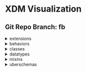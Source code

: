 # XDM Visualization
## Git Repo Branch: fb
<details>
<summary>extensions</summary>
<ul>
<details>
<summary>adobe</summary>
<ul>
<details>
<summary>b2b</summary>
<ul>
<details>
<summary>bizible</summary>
<ul>
<li><a href="http://opensource.adobe.com/xdmVisualization/prod/fb/adobe.b2b.bizible.bizible-account-details.html">bizible-account-details</a></li>
<li><a href="http://opensource.adobe.com/xdmVisualization/prod/fb/adobe.b2b.bizible.bizible-opportunity-details.html">bizible-opportunity-details</a></li>
<li><a href="http://opensource.adobe.com/xdmVisualization/prod/fb/adobe.b2b.bizible.bizible-person-details.html">bizible-person-details</a></li>
</ul>
</details>
<details>
<summary>marketo</summary>
<ul>
<li><a href="http://opensource.adobe.com/xdmVisualization/prod/fb/adobe.b2b.marketo.marketo-web-url.html">marketo-web-url</a></li>
</ul>
</details>
</ul>
</details>
<details>
<summary>experience</summary>
<ul>
<li><a href="http://opensource.adobe.com/xdmVisualization/prod/fb/adobe.experience.aam-experienceevent.html">aam-experienceevent</a></li>
<li><a href="http://opensource.adobe.com/xdmVisualization/prod/fb/adobe.experience.adcloud-experienceevent.html">adcloud-experienceevent</a></li>
<li><a href="http://opensource.adobe.com/xdmVisualization/prod/fb/adobe.experience.adcloud-profile.html">adcloud-profile</a></li>
<details>
<summary>adcloud</summary>
<ul>
<li><a href="http://opensource.adobe.com/xdmVisualization/prod/fb/adobe.experience.adcloud.adcloudsegment.html">adcloudsegment</a></li>
<li><a href="http://opensource.adobe.com/xdmVisualization/prod/fb/adobe.experience.adcloud.addeliverydetails.html">addeliverydetails</a></li>
<li><a href="http://opensource.adobe.com/xdmVisualization/prod/fb/adobe.experience.adcloud.advertisement.html">advertisement</a></li>
<li><a href="http://opensource.adobe.com/xdmVisualization/prod/fb/adobe.experience.adcloud.attributedconversionmodel.html">attributedconversionmodel</a></li>
<li><a href="http://opensource.adobe.com/xdmVisualization/prod/fb/adobe.experience.adcloud.campaign.html">campaign</a></li>
<li><a href="http://opensource.adobe.com/xdmVisualization/prod/fb/adobe.experience.adcloud.conversiondetails.html">conversiondetails</a></li>
<li><a href="http://opensource.adobe.com/xdmVisualization/prod/fb/adobe.experience.adcloud.creative.html">creative</a></li>
<li><a href="http://opensource.adobe.com/xdmVisualization/prod/fb/adobe.experience.adcloud.creative-event.html">creative-event</a></li>
<details>
<summary>dsp</summary>
<ul>
<li><a href="http://opensource.adobe.com/xdmVisualization/prod/fb/adobe.experience.adcloud.dsp.account.html">account</a></li>
<li><a href="http://opensource.adobe.com/xdmVisualization/prod/fb/adobe.experience.adcloud.dsp.advertisement.html">advertisement</a></li>
<li><a href="http://opensource.adobe.com/xdmVisualization/prod/fb/adobe.experience.adcloud.dsp.advertiser.html">advertiser</a></li>
<li><a href="http://opensource.adobe.com/xdmVisualization/prod/fb/adobe.experience.adcloud.dsp.campaign.html">campaign</a></li>
<li><a href="http://opensource.adobe.com/xdmVisualization/prod/fb/adobe.experience.adcloud.dsp.package.html">package</a></li>
<li><a href="http://opensource.adobe.com/xdmVisualization/prod/fb/adobe.experience.adcloud.dsp.placement.html">placement</a></li>
<li><a href="http://opensource.adobe.com/xdmVisualization/prod/fb/adobe.experience.adcloud.dsp.promotedvideo.html">promotedvideo</a></li>
<li><a href="http://opensource.adobe.com/xdmVisualization/prod/fb/adobe.experience.adcloud.dsp.site.html">site</a></li>
</ul>
</details>
<li><a href="http://opensource.adobe.com/xdmVisualization/prod/fb/adobe.experience.adcloud.experienceevent-all.html">experienceevent-all</a></li>
<li><a href="http://opensource.adobe.com/xdmVisualization/prod/fb/adobe.experience.adcloud.fees.html">fees</a></li>
<li><a href="http://opensource.adobe.com/xdmVisualization/prod/fb/adobe.experience.adcloud.inventory.html">inventory</a></li>
<li><a href="http://opensource.adobe.com/xdmVisualization/prod/fb/adobe.experience.adcloud.partnerdata.html">partnerdata</a></li>
<li><a href="http://opensource.adobe.com/xdmVisualization/prod/fb/adobe.experience.adcloud.productdetails.html">productdetails</a></li>
<li><a href="http://opensource.adobe.com/xdmVisualization/prod/fb/adobe.experience.adcloud.profile-all.html">profile-all</a></li>
<details>
<summary>searchads</summary>
<ul>
<li><a href="http://opensource.adobe.com/xdmVisualization/prod/fb/adobe.experience.adcloud.searchads.account.html">account</a></li>
<li><a href="http://opensource.adobe.com/xdmVisualization/prod/fb/adobe.experience.adcloud.searchads.adgroup.html">adgroup</a></li>
<li><a href="http://opensource.adobe.com/xdmVisualization/prod/fb/adobe.experience.adcloud.searchads.aggregateperformancebyad.html">aggregateperformancebyad</a></li>
<li><a href="http://opensource.adobe.com/xdmVisualization/prod/fb/adobe.experience.adcloud.searchads.aggregateperformancebyadbykeyword.html">aggregateperformancebyadbykeyword</a></li>
<li><a href="http://opensource.adobe.com/xdmVisualization/prod/fb/adobe.experience.adcloud.searchads.aggregateperformancebykeyword.html">aggregateperformancebykeyword</a></li>
<li><a href="http://opensource.adobe.com/xdmVisualization/prod/fb/adobe.experience.adcloud.searchads.campaign.html">campaign</a></li>
<li><a href="http://opensource.adobe.com/xdmVisualization/prod/fb/adobe.experience.adcloud.searchads.platform.html">platform</a></li>
<li><a href="http://opensource.adobe.com/xdmVisualization/prod/fb/adobe.experience.adcloud.searchads.portfolio.html">portfolio</a></li>
<li><a href="http://opensource.adobe.com/xdmVisualization/prod/fb/adobe.experience.adcloud.searchads.transactionproperties.html">transactionproperties</a></li>
</ul>
</details>
<details>
<summary>searchadvertising</summary>
<ul>
<li><a href="http://opensource.adobe.com/xdmVisualization/prod/fb/adobe.experience.adcloud.searchadvertising.account.html">account</a></li>
<li><a href="http://opensource.adobe.com/xdmVisualization/prod/fb/adobe.experience.adcloud.searchadvertising.adgroup.html">adgroup</a></li>
<li><a href="http://opensource.adobe.com/xdmVisualization/prod/fb/adobe.experience.adcloud.searchadvertising.aggregateperformancebyad.html">aggregateperformancebyad</a></li>
<li><a href="http://opensource.adobe.com/xdmVisualization/prod/fb/adobe.experience.adcloud.searchadvertising.aggregateperformancebyadbykeyword.html">aggregateperformancebyadbykeyword</a></li>
<li><a href="http://opensource.adobe.com/xdmVisualization/prod/fb/adobe.experience.adcloud.searchadvertising.aggregateperformancebykeyword.html">aggregateperformancebykeyword</a></li>
<li><a href="http://opensource.adobe.com/xdmVisualization/prod/fb/adobe.experience.adcloud.searchadvertising.campaign.html">campaign</a></li>
<li><a href="http://opensource.adobe.com/xdmVisualization/prod/fb/adobe.experience.adcloud.searchadvertising.portfolio.html">portfolio</a></li>
</ul>
</details>
<li><a href="http://opensource.adobe.com/xdmVisualization/prod/fb/adobe.experience.adcloud.segment.html">segment</a></li>
<li><a href="http://opensource.adobe.com/xdmVisualization/prod/fb/adobe.experience.adcloud.syncedremarketingaudience.html">syncedremarketingaudience</a></li>
</ul>
</details>
<li><a href="http://opensource.adobe.com/xdmVisualization/prod/fb/adobe.experience.aep-web-sdk-experienceevent.html">aep-web-sdk-experienceevent</a></li>
<li><a href="http://opensource.adobe.com/xdmVisualization/prod/fb/adobe.experience.analytics-experienceevent.html">analytics-experienceevent</a></li>
<details>
<summary>analytics</summary>
<ul>
<li><a href="http://opensource.adobe.com/xdmVisualization/prod/fb/adobe.experience.analytics.commerce.html">commerce</a></li>
<li><a href="http://opensource.adobe.com/xdmVisualization/prod/fb/adobe.experience.analytics.evars.html">evars</a></li>
<li><a href="http://opensource.adobe.com/xdmVisualization/prod/fb/adobe.experience.analytics.events.html">events</a></li>
<li><a href="http://opensource.adobe.com/xdmVisualization/prod/fb/adobe.experience.analytics.experienceevent-all.html">experienceevent-all</a></li>
<li><a href="http://opensource.adobe.com/xdmVisualization/prod/fb/adobe.experience.analytics.keyedlist.html">keyedlist</a></li>
<li><a href="http://opensource.adobe.com/xdmVisualization/prod/fb/adobe.experience.analytics.keyvalue.html">keyvalue</a></li>
<li><a href="http://opensource.adobe.com/xdmVisualization/prod/fb/adobe.experience.analytics.listdetails.html">listdetails</a></li>
<li><a href="http://opensource.adobe.com/xdmVisualization/prod/fb/adobe.experience.analytics.productlistitem.html">productlistitem</a></li>
</ul>
</details>
<details>
<summary>audiencemanager</summary>
<ul>
<li><a href="http://opensource.adobe.com/xdmVisualization/prod/fb/adobe.experience.audiencemanager.experienceevent-all.html">experienceevent-all</a></li>
<li><a href="http://opensource.adobe.com/xdmVisualization/prod/fb/adobe.experience.audiencemanager.segmentdefinition.html">segmentdefinition</a></li>
<li><a href="http://opensource.adobe.com/xdmVisualization/prod/fb/adobe.experience.audiencemanager.segmentfolder.html">segmentfolder</a></li>
</ul>
</details>
<li><a href="http://opensource.adobe.com/xdmVisualization/prod/fb/adobe.experience.campaign-experienceevent.html">campaign-experienceevent</a></li>
<details>
<summary>campaign</summary>
<ul>
<li><a href="http://opensource.adobe.com/xdmVisualization/prod/fb/adobe.experience.campaign.address.html">address</a></li>
<li><a href="http://opensource.adobe.com/xdmVisualization/prod/fb/adobe.experience.campaign.experienceevent-all.html">experienceevent-all</a></li>
<li><a href="http://opensource.adobe.com/xdmVisualization/prod/fb/adobe.experience.campaign.experienceevent-profile-owning-entities.html">experienceevent-profile-owning-entities</a></li>
<li><a href="http://opensource.adobe.com/xdmVisualization/prod/fb/adobe.experience.campaign.experienceevent-profile-personal-details.html">experienceevent-profile-personal-details</a></li>
<li><a href="http://opensource.adobe.com/xdmVisualization/prod/fb/adobe.experience.campaign.experienceevent-profile-preferences-details.html">experienceevent-profile-preferences-details</a></li>
<li><a href="http://opensource.adobe.com/xdmVisualization/prod/fb/adobe.experience.campaign.experienceevent-profile-push-details.html">experienceevent-profile-push-details</a></li>
<li><a href="http://opensource.adobe.com/xdmVisualization/prod/fb/adobe.experience.campaign.experienceevent-profile-segmentation.html">experienceevent-profile-segmentation</a></li>
<li><a href="http://opensource.adobe.com/xdmVisualization/prod/fb/adobe.experience.campaign.experienceevent-profile-subscriptions.html">experienceevent-profile-subscriptions</a></li>
<li><a href="http://opensource.adobe.com/xdmVisualization/prod/fb/adobe.experience.campaign.experienceevent-profile-test-profile.html">experienceevent-profile-test-profile</a></li>
<li><a href="http://opensource.adobe.com/xdmVisualization/prod/fb/adobe.experience.campaign.experienceevent-profile-work-details.html">experienceevent-profile-work-details</a></li>
<li><a href="http://opensource.adobe.com/xdmVisualization/prod/fb/adobe.experience.campaign.feedbackevent.html">feedbackevent</a></li>
<li><a href="http://opensource.adobe.com/xdmVisualization/prod/fb/adobe.experience.campaign.journeyaifatigue.html">journeyaifatigue</a></li>
<li><a href="http://opensource.adobe.com/xdmVisualization/prod/fb/adobe.experience.campaign.journeyaiscores.html">journeyaiscores</a></li>
<li><a href="http://opensource.adobe.com/xdmVisualization/prod/fb/adobe.experience.campaign.mutationevent.html">mutationevent</a></li>
<li><a href="http://opensource.adobe.com/xdmVisualization/prod/fb/adobe.experience.campaign.notificationsubscription.html">notificationsubscription</a></li>
<li><a href="http://opensource.adobe.com/xdmVisualization/prod/fb/adobe.experience.campaign.notificationsubscriptiontarget.html">notificationsubscriptiontarget</a></li>
<li><a href="http://opensource.adobe.com/xdmVisualization/prod/fb/adobe.experience.campaign.notificationunsubscriptiondetails.html">notificationunsubscriptiondetails</a></li>
<li><a href="http://opensource.adobe.com/xdmVisualization/prod/fb/adobe.experience.campaign.offer-detail.html">offer-detail</a></li>
<li><a href="http://opensource.adobe.com/xdmVisualization/prod/fb/adobe.experience.campaign.offer-proposition-detail.html">offer-proposition-detail</a></li>
<li><a href="http://opensource.adobe.com/xdmVisualization/prod/fb/adobe.experience.campaign.offer-response-detail.html">offer-response-detail</a></li>
<details>
<summary>orchestration</summary>
<ul>
<li><a href="http://opensource.adobe.com/xdmVisualization/prod/fb/adobe.experience.campaign.orchestration.eventid.html">eventid</a></li>
<li><a href="http://opensource.adobe.com/xdmVisualization/prod/fb/adobe.experience.campaign.orchestration.experienceevent.html">experienceevent</a></li>
<li><a href="http://opensource.adobe.com/xdmVisualization/prod/fb/adobe.experience.campaign.orchestration.orchestrationdetails.html">orchestrationdetails</a></li>
<li><a href="http://opensource.adobe.com/xdmVisualization/prod/fb/adobe.experience.campaign.orchestration.reportingevent.html">reportingevent</a></li>
<li><a href="http://opensource.adobe.com/xdmVisualization/prod/fb/adobe.experience.campaign.orchestration.reportingeventmetrics.html">reportingeventmetrics</a></li>
<li><a href="http://opensource.adobe.com/xdmVisualization/prod/fb/adobe.experience.campaign.orchestration.reportingexternalevent.html">reportingexternalevent</a></li>
</ul>
</details>
<li><a href="http://opensource.adobe.com/xdmVisualization/prod/fb/adobe.experience.campaign.profile-all.html">profile-all</a></li>
<li><a href="http://opensource.adobe.com/xdmVisualization/prod/fb/adobe.experience.campaign.profile-snapshot.html">profile-snapshot</a></li>
</ul>
</details>
<li><a href="http://opensource.adobe.com/xdmVisualization/prod/fb/adobe.experience.consumer-experienceevent.html">consumer-experienceevent</a></li>
<details>
<summary>customerJourneyManagement</summary>
<ul>
<li><a href="http://opensource.adobe.com/xdmVisualization/prod/fb/adobe.experience.customerJourneyManagement.message-delivery-feedback.html">message-delivery-feedback</a></li>
<li><a href="http://opensource.adobe.com/xdmVisualization/prod/fb/adobe.experience.customerJourneyManagement.message-interaction.html">message-interaction</a></li>
<li><a href="http://opensource.adobe.com/xdmVisualization/prod/fb/adobe.experience.customerJourneyManagement.messageexecution.html">messageexecution</a></li>
<li><a href="http://opensource.adobe.com/xdmVisualization/prod/fb/adobe.experience.customerJourneyManagement.messageprofile.html">messageprofile</a></li>
</ul>
</details>
<details>
<summary>decisioning</summary>
<ul>
<li><a href="http://opensource.adobe.com/xdmVisualization/prod/fb/adobe.experience.decisioning.activity.html">activity</a></li>
<li><a href="http://opensource.adobe.com/xdmVisualization/prod/fb/adobe.experience.decisioning.activity-detail.html">activity-detail</a></li>
<li><a href="http://opensource.adobe.com/xdmVisualization/prod/fb/adobe.experience.decisioning.calendar-constraint-details.html">calendar-constraint-details</a></li>
<li><a href="http://opensource.adobe.com/xdmVisualization/prod/fb/adobe.experience.decisioning.calendar-constraints.html">calendar-constraints</a></li>
<li><a href="http://opensource.adobe.com/xdmVisualization/prod/fb/adobe.experience.decisioning.content-component-details.html">content-component-details</a></li>
<li><a href="http://opensource.adobe.com/xdmVisualization/prod/fb/adobe.experience.decisioning.content-details.html">content-details</a></li>
<li><a href="http://opensource.adobe.com/xdmVisualization/prod/fb/adobe.experience.decisioning.contents.html">contents</a></li>
<li><a href="http://opensource.adobe.com/xdmVisualization/prod/fb/adobe.experience.decisioning.criteria.html">criteria</a></li>
<li><a href="http://opensource.adobe.com/xdmVisualization/prod/fb/adobe.experience.decisioning.criterion-details.html">criterion-details</a></li>
<li><a href="http://opensource.adobe.com/xdmVisualization/prod/fb/adobe.experience.decisioning.decisionevent.html">decisionevent</a></li>
<li><a href="http://opensource.adobe.com/xdmVisualization/prod/fb/adobe.experience.decisioning.decisionevent-all.html">decisionevent-all</a></li>
<li><a href="http://opensource.adobe.com/xdmVisualization/prod/fb/adobe.experience.decisioning.experienceevent-proposition-interaction.html">experienceevent-proposition-interaction</a></li>
<li><a href="http://opensource.adobe.com/xdmVisualization/prod/fb/adobe.experience.decisioning.fallback-content-option.html">fallback-content-option</a></li>
<li><a href="http://opensource.adobe.com/xdmVisualization/prod/fb/adobe.experience.decisioning.filter.html">filter</a></li>
<li><a href="http://opensource.adobe.com/xdmVisualization/prod/fb/adobe.experience.decisioning.interaction-measurement-details.html">interaction-measurement-details</a></li>
<li><a href="http://opensource.adobe.com/xdmVisualization/prod/fb/adobe.experience.decisioning.lifecycle-status.html">lifecycle-status</a></li>
<li><a href="http://opensource.adobe.com/xdmVisualization/prod/fb/adobe.experience.decisioning.option.html">option</a></li>
<li><a href="http://opensource.adobe.com/xdmVisualization/prod/fb/adobe.experience.decisioning.option-detail.html">option-detail</a></li>
<li><a href="http://opensource.adobe.com/xdmVisualization/prod/fb/adobe.experience.decisioning.option-selection-details.html">option-selection-details</a></li>
<li><a href="http://opensource.adobe.com/xdmVisualization/prod/fb/adobe.experience.decisioning.personalized-content-option.html">personalized-content-option</a></li>
<li><a href="http://opensource.adobe.com/xdmVisualization/prod/fb/adobe.experience.decisioning.placement.html">placement</a></li>
<li><a href="http://opensource.adobe.com/xdmVisualization/prod/fb/adobe.experience.decisioning.placement-detail.html">placement-detail</a></li>
<li><a href="http://opensource.adobe.com/xdmVisualization/prod/fb/adobe.experience.decisioning.profile-constraint-details.html">profile-constraint-details</a></li>
<li><a href="http://opensource.adobe.com/xdmVisualization/prod/fb/adobe.experience.decisioning.profile-constraints.html">profile-constraints</a></li>
<li><a href="http://opensource.adobe.com/xdmVisualization/prod/fb/adobe.experience.decisioning.proposition.html">proposition</a></li>
<li><a href="http://opensource.adobe.com/xdmVisualization/prod/fb/adobe.experience.decisioning.proposition-interaction-detail.html">proposition-interaction-detail</a></li>
<li><a href="http://opensource.adobe.com/xdmVisualization/prod/fb/adobe.experience.decisioning.proposition-metric-profile.html">proposition-metric-profile</a></li>
<li><a href="http://opensource.adobe.com/xdmVisualization/prod/fb/adobe.experience.decisioning.proposition-metric-total.html">proposition-metric-total</a></li>
<li><a href="http://opensource.adobe.com/xdmVisualization/prod/fb/adobe.experience.decisioning.ranking.html">ranking</a></li>
<li><a href="http://opensource.adobe.com/xdmVisualization/prod/fb/adobe.experience.decisioning.ranking-details.html">ranking-details</a></li>
<li><a href="http://opensource.adobe.com/xdmVisualization/prod/fb/adobe.experience.decisioning.scope-details.html">scope-details</a></li>
<li><a href="http://opensource.adobe.com/xdmVisualization/prod/fb/adobe.experience.decisioning.strategy-details.html">strategy-details</a></li>
<li><a href="http://opensource.adobe.com/xdmVisualization/prod/fb/adobe.experience.decisioning.tag.html">tag</a></li>
<li><a href="http://opensource.adobe.com/xdmVisualization/prod/fb/adobe.experience.decisioning.tags.html">tags</a></li>
</ul>
</details>
<li><a href="http://opensource.adobe.com/xdmVisualization/prod/fb/adobe.experience.experienceevent-edgeregion.html">experienceevent-edgeregion</a></li>
<li><a href="http://opensource.adobe.com/xdmVisualization/prod/fb/adobe.experience.implementations.html">implementations</a></li>
<li><a href="http://opensource.adobe.com/xdmVisualization/prod/fb/adobe.experience.implementations-ext.html">implementations-ext</a></li>
<details>
<summary>intelligentServices</summary>
<ul>
<li><a href="http://opensource.adobe.com/xdmVisualization/prod/fb/adobe.experience.intelligentServices.profile-journeyai-engagementscores.html">profile-journeyai-engagementscores</a></li>
<li><a href="http://opensource.adobe.com/xdmVisualization/prod/fb/adobe.experience.intelligentServices.profile-journeyai-sendtimeoptimization.html">profile-journeyai-sendtimeoptimization</a></li>
</ul>
</details>
<details>
<summary>journeyOrchestration</summary>
<ul>
<details>
<summary>stepEvents</summary>
<ul>
<li><a href="http://opensource.adobe.com/xdmVisualization/prod/fb/adobe.experience.journeyOrchestration.stepEvents.journeyClass.html">journeyClass</a></li>
<li><a href="http://opensource.adobe.com/xdmVisualization/prod/fb/adobe.experience.journeyOrchestration.stepEvents.journeyStepEventActionExecutionFieldsMixin.html">journeyStepEventActionExecutionFieldsMixin</a></li>
<li><a href="http://opensource.adobe.com/xdmVisualization/prod/fb/adobe.experience.journeyOrchestration.stepEvents.journeyStepEventClass.html">journeyStepEventClass</a></li>
<li><a href="http://opensource.adobe.com/xdmVisualization/prod/fb/adobe.experience.journeyOrchestration.stepEvents.journeyStepEventCommonFieldsMixin.html">journeyStepEventCommonFieldsMixin</a></li>
<li><a href="http://opensource.adobe.com/xdmVisualization/prod/fb/adobe.experience.journeyOrchestration.stepEvents.journeyStepEventDataFetchFieldsMixin.html">journeyStepEventDataFetchFieldsMixin</a></li>
<li><a href="http://opensource.adobe.com/xdmVisualization/prod/fb/adobe.experience.journeyOrchestration.stepEvents.journeyStepEventIdentityFieldsMixin.html">journeyStepEventIdentityFieldsMixin</a></li>
<li><a href="http://opensource.adobe.com/xdmVisualization/prod/fb/adobe.experience.journeyOrchestration.stepEvents.journeyStepEventJourneyFieldsMixin.html">journeyStepEventJourneyFieldsMixin</a></li>
</ul>
</details>
</ul>
</details>
<li><a href="http://opensource.adobe.com/xdmVisualization/prod/fb/adobe.experience.mobile-lifecycle-details-test.html">mobile-lifecycle-details-test</a></li>
<details>
<summary>offer-management</summary>
<ul>
<li><a href="http://opensource.adobe.com/xdmVisualization/prod/fb/adobe.experience.offer-management.offer-activity-detail.html">offer-activity-detail</a></li>
<li><a href="http://opensource.adobe.com/xdmVisualization/prod/fb/adobe.experience.offer-management.offer-detail.html">offer-detail</a></li>
<li><a href="http://opensource.adobe.com/xdmVisualization/prod/fb/adobe.experience.offer-management.proposition-response-detail.html">proposition-response-detail</a></li>
</ul>
</details>
<li><a href="http://opensource.adobe.com/xdmVisualization/prod/fb/adobe.experience.profile-edgeregion.html">profile-edgeregion</a></li>
<details>
<summary>profile</summary>
<ul>
<li><a href="http://opensource.adobe.com/xdmVisualization/prod/fb/adobe.experience.profile.experienceevent-shared.html">experienceevent-shared</a></li>
<li><a href="http://opensource.adobe.com/xdmVisualization/prod/fb/adobe.experience.profile.profile-all.html">profile-all</a></li>
</ul>
</details>
<li><a href="http://opensource.adobe.com/xdmVisualization/prod/fb/adobe.experience.target-experienceevent.html">target-experienceevent</a></li>
<details>
<summary>target</summary>
<ul>
<details>
<summary>activity</summary>
<ul>
<details>
<summary>activityevent</summary>
<ul>
<li><a href="http://opensource.adobe.com/xdmVisualization/prod/fb/adobe.experience.target.activity.activityevent.context.html">context</a></li>
<li><a href="http://opensource.adobe.com/xdmVisualization/prod/fb/adobe.experience.target.activity.activityevent.optionevent.html">optionevent</a></li>
<li><a href="http://opensource.adobe.com/xdmVisualization/prod/fb/adobe.experience.target.activity.activityevent.segmentevent.html">segmentevent</a></li>
</ul>
</details>
<li><a href="http://opensource.adobe.com/xdmVisualization/prod/fb/adobe.experience.target.activity.preview.html">preview</a></li>
</ul>
</details>
<li><a href="http://opensource.adobe.com/xdmVisualization/prod/fb/adobe.experience.target.experienceevent-all.html">experienceevent-all</a></li>
<li><a href="http://opensource.adobe.com/xdmVisualization/prod/fb/adobe.experience.target.experienceevent-shared.html">experienceevent-shared</a></li>
</ul>
</details>
</ul>
</details>
</ul>
</details>
<details>
<summary>airship</summary>
<ul>
<li><a href="http://opensource.adobe.com/xdmVisualization/prod/fb/airship.airship-event.html">airship-event</a></li>
</ul>
</details>
</ul>
</details>
<details>
<summary>behaviors</summary>
<ul>
<li><a href="http://opensource.adobe.com/xdmVisualization/prod/fb/behaviors.record.html">record</a></li>
<li><a href="http://opensource.adobe.com/xdmVisualization/prod/fb/behaviors.time-series.html">time-series</a></li>
</ul>
</details>
<details>
<summary>classes</summary>
<ul>
<details>
<summary>b2b</summary>
<ul>
<li><a href="http://opensource.adobe.com/xdmVisualization/prod/fb/classes.b2b.account.html">account</a></li>
<li><a href="http://opensource.adobe.com/xdmVisualization/prod/fb/classes.b2b.account-person.html">account-person</a></li>
<li><a href="http://opensource.adobe.com/xdmVisualization/prod/fb/classes.b2b.marketing-list.html">marketing-list</a></li>
<li><a href="http://opensource.adobe.com/xdmVisualization/prod/fb/classes.b2b.marketing-list-member.html">marketing-list-member</a></li>
<li><a href="http://opensource.adobe.com/xdmVisualization/prod/fb/classes.b2b.opportunity.html">opportunity</a></li>
<li><a href="http://opensource.adobe.com/xdmVisualization/prod/fb/classes.b2b.opportunity-contact-role.html">opportunity-contact-role</a></li>
<li><a href="http://opensource.adobe.com/xdmVisualization/prod/fb/classes.b2b.opportunity-person.html">opportunity-person</a></li>
</ul>
</details>
<li><a href="http://opensource.adobe.com/xdmVisualization/prod/fb/classes.campaign.html">campaign</a></li>
<li><a href="http://opensource.adobe.com/xdmVisualization/prod/fb/classes.campaign-member.html">campaign-member</a></li>
<li><a href="http://opensource.adobe.com/xdmVisualization/prod/fb/classes.experienceevent.html">experienceevent</a></li>
<details>
<summary>fsi</summary>
<ul>
<li><a href="http://opensource.adobe.com/xdmVisualization/prod/fb/classes.fsi.atm.html">atm</a></li>
<li><a href="http://opensource.adobe.com/xdmVisualization/prod/fb/classes.fsi.branch.html">branch</a></li>
</ul>
</details>
<li><a href="http://opensource.adobe.com/xdmVisualization/prod/fb/classes.graphs.html">graphs</a></li>
<li><a href="http://opensource.adobe.com/xdmVisualization/prod/fb/classes.product.html">product</a></li>
<li><a href="http://opensource.adobe.com/xdmVisualization/prod/fb/classes.profile.html">profile</a></li>
<li><a href="http://opensource.adobe.com/xdmVisualization/prod/fb/classes.promotion.html">promotion</a></li>
<li><a href="http://opensource.adobe.com/xdmVisualization/prod/fb/classes.segmentdefinition.html">segmentdefinition</a></li>
</ul>
</details>
<details>
<summary>datatypes</summary>
<ul>
<li><a href="http://opensource.adobe.com/xdmVisualization/prod/fb/datatypes.application.html">application</a></li>
<details>
<summary>auditing</summary>
<ul>
<li><a href="http://opensource.adobe.com/xdmVisualization/prod/fb/datatypes.auditing.auditable.html">auditable</a></li>
<li><a href="http://opensource.adobe.com/xdmVisualization/prod/fb/datatypes.auditing.external-source-system-audit.html">external-source-system-audit</a></li>
</ul>
</details>
<details>
<summary>b2b</summary>
<ul>
<li><a href="http://opensource.adobe.com/xdmVisualization/prod/fb/datatypes.b2b.account-organization.html">account-organization</a></li>
<li><a href="http://opensource.adobe.com/xdmVisualization/prod/fb/datatypes.b2b.organization.html">organization</a></li>
<li><a href="http://opensource.adobe.com/xdmVisualization/prod/fb/datatypes.b2b.orgunit.html">orgunit</a></li>
</ul>
</details>
<li><a href="http://opensource.adobe.com/xdmVisualization/prod/fb/datatypes.browserdetails.html">browserdetails</a></li>
<details>
<summary>channels</summary>
<ul>
<li><a href="http://opensource.adobe.com/xdmVisualization/prod/fb/datatypes.channels.application.html">application</a></li>
<li><a href="http://opensource.adobe.com/xdmVisualization/prod/fb/datatypes.channels.channel.html">channel</a></li>
<li><a href="http://opensource.adobe.com/xdmVisualization/prod/fb/datatypes.channels.phone.html">phone</a></li>
</ul>
</details>
<details>
<summary>consent</summary>
<ul>
<li><a href="http://opensource.adobe.com/xdmVisualization/prod/fb/datatypes.consent.consent-field.html">consent-field</a></li>
<li><a href="http://opensource.adobe.com/xdmVisualization/prod/fb/datatypes.consent.consent-preferences.html">consent-preferences</a></li>
<li><a href="http://opensource.adobe.com/xdmVisualization/prod/fb/datatypes.consent.consentstring.html">consentstring</a></li>
<li><a href="http://opensource.adobe.com/xdmVisualization/prod/fb/datatypes.consent.marketing-field-basic.html">marketing-field-basic</a></li>
<li><a href="http://opensource.adobe.com/xdmVisualization/prod/fb/datatypes.consent.marketing-field-subscription.html">marketing-field-subscription</a></li>
<li><a href="http://opensource.adobe.com/xdmVisualization/prod/fb/datatypes.consent.personalization-field.html">personalization-field</a></li>
</ul>
</details>
<li><a href="http://opensource.adobe.com/xdmVisualization/prod/fb/datatypes.currency.html">currency</a></li>
<details>
<summary>data</summary>
<ul>
<li><a href="http://opensource.adobe.com/xdmVisualization/prod/fb/datatypes.data.bounces.html">bounces</a></li>
<li><a href="http://opensource.adobe.com/xdmVisualization/prod/fb/datatypes.data.cart-abandons.html">cart-abandons</a></li>
<li><a href="http://opensource.adobe.com/xdmVisualization/prod/fb/datatypes.data.checkouts.html">checkouts</a></li>
<li><a href="http://opensource.adobe.com/xdmVisualization/prod/fb/datatypes.data.datasource.html">datasource</a></li>
<li><a href="http://opensource.adobe.com/xdmVisualization/prod/fb/datatypes.data.impressions.html">impressions</a></li>
<li><a href="http://opensource.adobe.com/xdmVisualization/prod/fb/datatypes.data.linkclicks.html">linkclicks</a></li>
<li><a href="http://opensource.adobe.com/xdmVisualization/prod/fb/datatypes.data.measure.html">measure</a></li>
<li><a href="http://opensource.adobe.com/xdmVisualization/prod/fb/datatypes.data.metricdefinition.html">metricdefinition</a></li>
<li><a href="http://opensource.adobe.com/xdmVisualization/prod/fb/datatypes.data.mirror-pages.html">mirror-pages</a></li>
<li><a href="http://opensource.adobe.com/xdmVisualization/prod/fb/datatypes.data.non-deliverables.html">non-deliverables</a></li>
<li><a href="http://opensource.adobe.com/xdmVisualization/prod/fb/datatypes.data.not-sent.html">not-sent</a></li>
<li><a href="http://opensource.adobe.com/xdmVisualization/prod/fb/datatypes.data.opens.html">opens</a></li>
<li><a href="http://opensource.adobe.com/xdmVisualization/prod/fb/datatypes.data.order.html">order</a></li>
<li><a href="http://opensource.adobe.com/xdmVisualization/prod/fb/datatypes.data.pageviews.html">pageviews</a></li>
<li><a href="http://opensource.adobe.com/xdmVisualization/prod/fb/datatypes.data.paymentitem.html">paymentitem</a></li>
<li><a href="http://opensource.adobe.com/xdmVisualization/prod/fb/datatypes.data.poi-entries.html">poi-entries</a></li>
<li><a href="http://opensource.adobe.com/xdmVisualization/prod/fb/datatypes.data.poi-exits.html">poi-exits</a></li>
<li><a href="http://opensource.adobe.com/xdmVisualization/prod/fb/datatypes.data.product-list-adds.html">product-list-adds</a></li>
<li><a href="http://opensource.adobe.com/xdmVisualization/prod/fb/datatypes.data.product-list-opens.html">product-list-opens</a></li>
<li><a href="http://opensource.adobe.com/xdmVisualization/prod/fb/datatypes.data.product-list-removals.html">product-list-removals</a></li>
<li><a href="http://opensource.adobe.com/xdmVisualization/prod/fb/datatypes.data.product-list-reopens.html">product-list-reopens</a></li>
<li><a href="http://opensource.adobe.com/xdmVisualization/prod/fb/datatypes.data.product-list-views.html">product-list-views</a></li>
<li><a href="http://opensource.adobe.com/xdmVisualization/prod/fb/datatypes.data.product-views.html">product-views</a></li>
<li><a href="http://opensource.adobe.com/xdmVisualization/prod/fb/datatypes.data.purchases.html">purchases</a></li>
<li><a href="http://opensource.adobe.com/xdmVisualization/prod/fb/datatypes.data.record-timeseries-events.html">record-timeseries-events</a></li>
<li><a href="http://opensource.adobe.com/xdmVisualization/prod/fb/datatypes.data.save-for-laters.html">save-for-laters</a></li>
<li><a href="http://opensource.adobe.com/xdmVisualization/prod/fb/datatypes.data.sends.html">sends</a></li>
<li><a href="http://opensource.adobe.com/xdmVisualization/prod/fb/datatypes.data.unsubscriptions.html">unsubscriptions</a></li>
<li><a href="http://opensource.adobe.com/xdmVisualization/prod/fb/datatypes.data.user-complaints.html">user-complaints</a></li>
</ul>
</details>
<details>
<summary>demographic</summary>
<ul>
<li><a href="http://opensource.adobe.com/xdmVisualization/prod/fb/datatypes.demographic.address.html">address</a></li>
<li><a href="http://opensource.adobe.com/xdmVisualization/prod/fb/datatypes.demographic.emailaddress.html">emailaddress</a></li>
<li><a href="http://opensource.adobe.com/xdmVisualization/prod/fb/datatypes.demographic.geo.html">geo</a></li>
<li><a href="http://opensource.adobe.com/xdmVisualization/prod/fb/datatypes.demographic.geounit.html">geounit</a></li>
<li><a href="http://opensource.adobe.com/xdmVisualization/prod/fb/datatypes.demographic.phonenumber.html">phonenumber</a></li>
<li><a href="http://opensource.adobe.com/xdmVisualization/prod/fb/datatypes.demographic.place.html">place</a></li>
</ul>
</details>
<li><a href="http://opensource.adobe.com/xdmVisualization/prod/fb/datatypes.device.html">device</a></li>
<li><a href="http://opensource.adobe.com/xdmVisualization/prod/fb/datatypes.enduserids.html">enduserids</a></li>
<li><a href="http://opensource.adobe.com/xdmVisualization/prod/fb/datatypes.environment.html">environment</a></li>
<details>
<summary>external</summary>
<ul>
<details>
<summary>id3</summary>
<ul>
<li><a href="http://opensource.adobe.com/xdmVisualization/prod/fb/datatypes.external.id3.audio.html">audio</a></li>
</ul>
</details>
<details>
<summary>iptc</summary>
<ul>
<li><a href="http://opensource.adobe.com/xdmVisualization/prod/fb/datatypes.external.iptc.creator.html">creator</a></li>
<li><a href="http://opensource.adobe.com/xdmVisualization/prod/fb/datatypes.external.iptc.episode.html">episode</a></li>
<li><a href="http://opensource.adobe.com/xdmVisualization/prod/fb/datatypes.external.iptc.rating.html">rating</a></li>
<li><a href="http://opensource.adobe.com/xdmVisualization/prod/fb/datatypes.external.iptc.season.html">season</a></li>
<li><a href="http://opensource.adobe.com/xdmVisualization/prod/fb/datatypes.external.iptc.series.html">series</a></li>
</ul>
</details>
<details>
<summary>schema</summary>
<ul>
<li><a href="http://opensource.adobe.com/xdmVisualization/prod/fb/datatypes.external.schema.geocircle.html">geocircle</a></li>
<li><a href="http://opensource.adobe.com/xdmVisualization/prod/fb/datatypes.external.schema.geocoordinates.html">geocoordinates</a></li>
<li><a href="http://opensource.adobe.com/xdmVisualization/prod/fb/datatypes.external.schema.geoshape.html">geoshape</a></li>
</ul>
</details>
</ul>
</details>
<li><a href="http://opensource.adobe.com/xdmVisualization/prod/fb/datatypes.geo-interaction-details.html">geo-interaction-details</a></li>
<li><a href="http://opensource.adobe.com/xdmVisualization/prod/fb/datatypes.identity.html">identity</a></li>
<li><a href="http://opensource.adobe.com/xdmVisualization/prod/fb/datatypes.identityitem.html">identityitem</a></li>
<details>
<summary>industry-verticals</summary>
<ul>
<li><a href="http://opensource.adobe.com/xdmVisualization/prod/fb/datatypes.industry-verticals.comparisons.html">comparisons</a></li>
<li><a href="http://opensource.adobe.com/xdmVisualization/prod/fb/datatypes.industry-verticals.file-transfer.html">file-transfer</a></li>
<li><a href="http://opensource.adobe.com/xdmVisualization/prod/fb/datatypes.industry-verticals.financial-account.html">financial-account</a></li>
<li><a href="http://opensource.adobe.com/xdmVisualization/prod/fb/datatypes.industry-verticals.form-applications.html">form-applications</a></li>
<li><a href="http://opensource.adobe.com/xdmVisualization/prod/fb/datatypes.industry-verticals.implementationdetails.html">implementationdetails</a></li>
<li><a href="http://opensource.adobe.com/xdmVisualization/prod/fb/datatypes.industry-verticals.impressions.html">impressions</a></li>
<li><a href="http://opensource.adobe.com/xdmVisualization/prod/fb/datatypes.industry-verticals.internal-site-search.html">internal-site-search</a></li>
<li><a href="http://opensource.adobe.com/xdmVisualization/prod/fb/datatypes.industry-verticals.policy-details.html">policy-details</a></li>
<li><a href="http://opensource.adobe.com/xdmVisualization/prod/fb/datatypes.industry-verticals.selfservice.html">selfservice</a></li>
<li><a href="http://opensource.adobe.com/xdmVisualization/prod/fb/datatypes.industry-verticals.subscription.html">subscription</a></li>
<li><a href="http://opensource.adobe.com/xdmVisualization/prod/fb/datatypes.industry-verticals.tool-usage.html">tool-usage</a></li>
<li><a href="http://opensource.adobe.com/xdmVisualization/prod/fb/datatypes.industry-verticals.transaction.html">transaction</a></li>
</ul>
</details>
<details>
<summary>interactions</summary>
<ul>
<li><a href="http://opensource.adobe.com/xdmVisualization/prod/fb/datatypes.interactions.beacon-interaction-details.html">beacon-interaction-details</a></li>
<li><a href="http://opensource.adobe.com/xdmVisualization/prod/fb/datatypes.interactions.email-interaction.html">email-interaction</a></li>
<li><a href="http://opensource.adobe.com/xdmVisualization/prod/fb/datatypes.interactions.meeting-interaction.html">meeting-interaction</a></li>
<li><a href="http://opensource.adobe.com/xdmVisualization/prod/fb/datatypes.interactions.phone-interaction.html">phone-interaction</a></li>
<li><a href="http://opensource.adobe.com/xdmVisualization/prod/fb/datatypes.interactions.poi-interaction.html">poi-interaction</a></li>
</ul>
</details>
<details>
<summary>marketing</summary>
<ul>
<li><a href="http://opensource.adobe.com/xdmVisualization/prod/fb/datatypes.marketing.advertising.html">advertising</a></li>
<li><a href="http://opensource.adobe.com/xdmVisualization/prod/fb/datatypes.marketing.advertising-break.html">advertising-break</a></li>
<li><a href="http://opensource.adobe.com/xdmVisualization/prod/fb/datatypes.marketing.advertising-timed-asset-reference.html">advertising-timed-asset-reference</a></li>
<li><a href="http://opensource.adobe.com/xdmVisualization/prod/fb/datatypes.marketing.advertising-timed-asset-view-details.html">advertising-timed-asset-view-details</a></li>
<li><a href="http://opensource.adobe.com/xdmVisualization/prod/fb/datatypes.marketing.adviewability.html">adviewability</a></li>
<li><a href="http://opensource.adobe.com/xdmVisualization/prod/fb/datatypes.marketing.commerce.html">commerce</a></li>
<li><a href="http://opensource.adobe.com/xdmVisualization/prod/fb/datatypes.marketing.direct-marketing.html">direct-marketing</a></li>
<li><a href="http://opensource.adobe.com/xdmVisualization/prod/fb/datatypes.marketing.directmarketing-address.html">directmarketing-address</a></li>
<li><a href="http://opensource.adobe.com/xdmVisualization/prod/fb/datatypes.marketing.directmarketing-emailaddress.html">directmarketing-emailaddress</a></li>
<li><a href="http://opensource.adobe.com/xdmVisualization/prod/fb/datatypes.marketing.directmarketing-phonenumber.html">directmarketing-phonenumber</a></li>
<li><a href="http://opensource.adobe.com/xdmVisualization/prod/fb/datatypes.marketing.marketing.html">marketing</a></li>
</ul>
</details>
<details>
<summary>media</summary>
<ul>
<li><a href="http://opensource.adobe.com/xdmVisualization/prod/fb/datatypes.media.media.html">media</a></li>
<li><a href="http://opensource.adobe.com/xdmVisualization/prod/fb/datatypes.media.media-timed.html">media-timed</a></li>
<li><a href="http://opensource.adobe.com/xdmVisualization/prod/fb/datatypes.media.media-timed-asset-reference.html">media-timed-asset-reference</a></li>
<li><a href="http://opensource.adobe.com/xdmVisualization/prod/fb/datatypes.media.media-timed-asset-view-details.html">media-timed-asset-view-details</a></li>
<li><a href="http://opensource.adobe.com/xdmVisualization/prod/fb/datatypes.media.media-timed-audio.html">media-timed-audio</a></li>
<li><a href="http://opensource.adobe.com/xdmVisualization/prod/fb/datatypes.media.media-timed-chapter.html">media-timed-chapter</a></li>
<li><a href="http://opensource.adobe.com/xdmVisualization/prod/fb/datatypes.media.media-timed-chapter-asset-reference.html">media-timed-chapter-asset-reference</a></li>
<li><a href="http://opensource.adobe.com/xdmVisualization/prod/fb/datatypes.media.media-timed-chapter-view-details.html">media-timed-chapter-view-details</a></li>
<li><a href="http://opensource.adobe.com/xdmVisualization/prod/fb/datatypes.media.media-timed-qoe.html">media-timed-qoe</a></li>
</ul>
</details>
<li><a href="http://opensource.adobe.com/xdmVisualization/prod/fb/datatypes.namespace.html">namespace</a></li>
<li><a href="http://opensource.adobe.com/xdmVisualization/prod/fb/datatypes.optinout.html">optinout</a></li>
<li><a href="http://opensource.adobe.com/xdmVisualization/prod/fb/datatypes.optinout-additional-details.html">optinout-additional-details</a></li>
<details>
<summary>person</summary>
<ul>
<li><a href="http://opensource.adobe.com/xdmVisualization/prod/fb/datatypes.person.person.html">person</a></li>
<li><a href="http://opensource.adobe.com/xdmVisualization/prod/fb/datatypes.person.person-name.html">person-name</a></li>
</ul>
</details>
<li><a href="http://opensource.adobe.com/xdmVisualization/prod/fb/datatypes.placecontext.html">placecontext</a></li>
<li><a href="http://opensource.adobe.com/xdmVisualization/prod/fb/datatypes.player-state.html">player-state</a></li>
<li><a href="http://opensource.adobe.com/xdmVisualization/prod/fb/datatypes.poi-detail.html">poi-detail</a></li>
<li><a href="http://opensource.adobe.com/xdmVisualization/prod/fb/datatypes.product.html">product</a></li>
<li><a href="http://opensource.adobe.com/xdmVisualization/prod/fb/datatypes.productlistitem.html">productlistitem</a></li>
<li><a href="http://opensource.adobe.com/xdmVisualization/prod/fb/datatypes.profilestitch.html">profilestitch</a></li>
<li><a href="http://opensource.adobe.com/xdmVisualization/prod/fb/datatypes.profilestitchidentity.html">profilestitchidentity</a></li>
<li><a href="http://opensource.adobe.com/xdmVisualization/prod/fb/datatypes.pushdetail.html">pushdetail</a></li>
<li><a href="http://opensource.adobe.com/xdmVisualization/prod/fb/datatypes.pushnotificationtoken.html">pushnotificationtoken</a></li>
<li><a href="http://opensource.adobe.com/xdmVisualization/prod/fb/datatypes.search.html">search</a></li>
<li><a href="http://opensource.adobe.com/xdmVisualization/prod/fb/datatypes.segmentidentity.html">segmentidentity</a></li>
<li><a href="http://opensource.adobe.com/xdmVisualization/prod/fb/datatypes.segmentmembership.html">segmentmembership</a></li>
<li><a href="http://opensource.adobe.com/xdmVisualization/prod/fb/datatypes.segmentmembershipitem.html">segmentmembershipitem</a></li>
<details>
<summary>web</summary>
<ul>
<li><a href="http://opensource.adobe.com/xdmVisualization/prod/fb/datatypes.web.webinfo.html">webinfo</a></li>
<li><a href="http://opensource.adobe.com/xdmVisualization/prod/fb/datatypes.web.webinteraction.html">webinteraction</a></li>
<li><a href="http://opensource.adobe.com/xdmVisualization/prod/fb/datatypes.web.webpagedetails.html">webpagedetails</a></li>
<li><a href="http://opensource.adobe.com/xdmVisualization/prod/fb/datatypes.web.webreferrer.html">webreferrer</a></li>
</ul>
</details>
</ul>
</details>
<details>
<summary>mixins</summary>
<ul>
<details>
<summary>account</summary>
<ul>
<li><a href="http://opensource.adobe.com/xdmVisualization/prod/fb/mixins.account.account-details.html">account-details</a></li>
<li><a href="http://opensource.adobe.com/xdmVisualization/prod/fb/mixins.account.related-accounts.html">related-accounts</a></li>
</ul>
</details>
<details>
<summary>campaign-member</summary>
<ul>
<li><a href="http://opensource.adobe.com/xdmVisualization/prod/fb/mixins.campaign-member.campaign-member-details.html">campaign-member-details</a></li>
</ul>
</details>
<details>
<summary>campaign</summary>
<ul>
<li><a href="http://opensource.adobe.com/xdmVisualization/prod/fb/mixins.campaign.campaign-details.html">campaign-details</a></li>
</ul>
</details>
<details>
<summary>experience-event</summary>
<ul>
<details>
<summary>events</summary>
<ul>
<li><a href="http://opensource.adobe.com/xdmVisualization/prod/fb/mixins.experience-event.events.add-to-list.html">add-to-list</a></li>
<li><a href="http://opensource.adobe.com/xdmVisualization/prod/fb/mixins.experience-event.events.add-to-opportunity.html">add-to-opportunity</a></li>
<li><a href="http://opensource.adobe.com/xdmVisualization/prod/fb/mixins.experience-event.events.convert-lead.html">convert-lead</a></li>
<li><a href="http://opensource.adobe.com/xdmVisualization/prod/fb/mixins.experience-event.events.emailbounced.html">emailbounced</a></li>
<li><a href="http://opensource.adobe.com/xdmVisualization/prod/fb/mixins.experience-event.events.emailbouncedsoft.html">emailbouncedsoft</a></li>
<li><a href="http://opensource.adobe.com/xdmVisualization/prod/fb/mixins.experience-event.events.emailclicked.html">emailclicked</a></li>
<li><a href="http://opensource.adobe.com/xdmVisualization/prod/fb/mixins.experience-event.events.emaildelivered.html">emaildelivered</a></li>
<li><a href="http://opensource.adobe.com/xdmVisualization/prod/fb/mixins.experience-event.events.emailopened.html">emailopened</a></li>
<li><a href="http://opensource.adobe.com/xdmVisualization/prod/fb/mixins.experience-event.events.emailunsubscribed.html">emailunsubscribed</a></li>
<li><a href="http://opensource.adobe.com/xdmVisualization/prod/fb/mixins.experience-event.events.formfilledout.html">formfilledout</a></li>
<li><a href="http://opensource.adobe.com/xdmVisualization/prod/fb/mixins.experience-event.events.interesting-moment.html">interesting-moment</a></li>
<li><a href="http://opensource.adobe.com/xdmVisualization/prod/fb/mixins.experience-event.events.linkclicks.html">linkclicks</a></li>
<li><a href="http://opensource.adobe.com/xdmVisualization/prod/fb/mixins.experience-event.events.new-lead.html">new-lead</a></li>
<li><a href="http://opensource.adobe.com/xdmVisualization/prod/fb/mixins.experience-event.events.opportunityupdated.html">opportunityupdated</a></li>
<li><a href="http://opensource.adobe.com/xdmVisualization/prod/fb/mixins.experience-event.events.remove-from-list.html">remove-from-list</a></li>
<li><a href="http://opensource.adobe.com/xdmVisualization/prod/fb/mixins.experience-event.events.remove-from-opportunity.html">remove-from-opportunity</a></li>
<li><a href="http://opensource.adobe.com/xdmVisualization/prod/fb/mixins.experience-event.events.scorechanged.html">scorechanged</a></li>
<li><a href="http://opensource.adobe.com/xdmVisualization/prod/fb/mixins.experience-event.events.statusincampaignprogressionchanged.html">statusincampaignprogressionchanged</a></li>
<li><a href="http://opensource.adobe.com/xdmVisualization/prod/fb/mixins.experience-event.events.visit-webpage.html">visit-webpage</a></li>
</ul>
</details>
<li><a href="http://opensource.adobe.com/xdmVisualization/prod/fb/mixins.experience-event.experienceevent-advertising.html">experienceevent-advertising</a></li>
<li><a href="http://opensource.adobe.com/xdmVisualization/prod/fb/mixins.experience-event.experienceevent-application.html">experienceevent-application</a></li>
<li><a href="http://opensource.adobe.com/xdmVisualization/prod/fb/mixins.experience-event.experienceevent-card-actions.html">experienceevent-card-actions</a></li>
<li><a href="http://opensource.adobe.com/xdmVisualization/prod/fb/mixins.experience-event.experienceevent-channel.html">experienceevent-channel</a></li>
<li><a href="http://opensource.adobe.com/xdmVisualization/prod/fb/mixins.experience-event.experienceevent-commerce.html">experienceevent-commerce</a></li>
<li><a href="http://opensource.adobe.com/xdmVisualization/prod/fb/mixins.experience-event.experienceevent-consumer.html">experienceevent-consumer</a></li>
<li><a href="http://opensource.adobe.com/xdmVisualization/prod/fb/mixins.experience-event.experienceevent-directmarketing.html">experienceevent-directmarketing</a></li>
<li><a href="http://opensource.adobe.com/xdmVisualization/prod/fb/mixins.experience-event.experienceevent-enduserids.html">experienceevent-enduserids</a></li>
<li><a href="http://opensource.adobe.com/xdmVisualization/prod/fb/mixins.experience-event.experienceevent-environment-details.html">experienceevent-environment-details</a></li>
<li><a href="http://opensource.adobe.com/xdmVisualization/prod/fb/mixins.experience-event.experienceevent-file-download-details.html">experienceevent-file-download-details</a></li>
<li><a href="http://opensource.adobe.com/xdmVisualization/prod/fb/mixins.experience-event.experienceevent-file-upload-details.html">experienceevent-file-upload-details</a></li>
<li><a href="http://opensource.adobe.com/xdmVisualization/prod/fb/mixins.experience-event.experienceevent-financial-account-creation-steps.html">experienceevent-financial-account-creation-steps</a></li>
<li><a href="http://opensource.adobe.com/xdmVisualization/prod/fb/mixins.experience-event.experienceevent-financial-calculator-steps.html">experienceevent-financial-calculator-steps</a></li>
<li><a href="http://opensource.adobe.com/xdmVisualization/prod/fb/mixins.experience-event.experienceevent-implementation-details.html">experienceevent-implementation-details</a></li>
<li><a href="http://opensource.adobe.com/xdmVisualization/prod/fb/mixins.experience-event.experienceevent-knowledge-base-details.html">experienceevent-knowledge-base-details</a></li>
<li><a href="http://opensource.adobe.com/xdmVisualization/prod/fb/mixins.experience-event.experienceevent-loan-details.html">experienceevent-loan-details</a></li>
<li><a href="http://opensource.adobe.com/xdmVisualization/prod/fb/mixins.experience-event.experienceevent-marketing.html">experienceevent-marketing</a></li>
<li><a href="http://opensource.adobe.com/xdmVisualization/prod/fb/mixins.experience-event.experienceevent-media.html">experienceevent-media</a></li>
<li><a href="http://opensource.adobe.com/xdmVisualization/prod/fb/mixins.experience-event.experienceevent-offer-impression-details.html">experienceevent-offer-impression-details</a></li>
<li><a href="http://opensource.adobe.com/xdmVisualization/prod/fb/mixins.experience-event.experienceevent-paperless-enrollment-steps.html">experienceevent-paperless-enrollment-steps</a></li>
<li><a href="http://opensource.adobe.com/xdmVisualization/prod/fb/mixins.experience-event.experienceevent-personal-finance-details.html">experienceevent-personal-finance-details</a></li>
<li><a href="http://opensource.adobe.com/xdmVisualization/prod/fb/mixins.experience-event.experienceevent-privacy.html">experienceevent-privacy</a></li>
<li><a href="http://opensource.adobe.com/xdmVisualization/prod/fb/mixins.experience-event.experienceevent-profile-stitch.html">experienceevent-profile-stitch</a></li>
<li><a href="http://opensource.adobe.com/xdmVisualization/prod/fb/mixins.experience-event.experienceevent-pushtracking.html">experienceevent-pushtracking</a></li>
<li><a href="http://opensource.adobe.com/xdmVisualization/prod/fb/mixins.experience-event.experienceevent-quote-request-steps.html">experienceevent-quote-request-steps</a></li>
<li><a href="http://opensource.adobe.com/xdmVisualization/prod/fb/mixins.experience-event.experienceevent-referral-steps.html">experienceevent-referral-steps</a></li>
<li><a href="http://opensource.adobe.com/xdmVisualization/prod/fb/mixins.experience-event.experienceevent-request-credit-score-steps.html">experienceevent-request-credit-score-steps</a></li>
<li><a href="http://opensource.adobe.com/xdmVisualization/prod/fb/mixins.experience-event.experienceevent-search.html">experienceevent-search</a></li>
<li><a href="http://opensource.adobe.com/xdmVisualization/prod/fb/mixins.experience-event.experienceevent-segmentmembership.html">experienceevent-segmentmembership</a></li>
<li><a href="http://opensource.adobe.com/xdmVisualization/prod/fb/mixins.experience-event.experienceevent-service-payment-details.html">experienceevent-service-payment-details</a></li>
<li><a href="http://opensource.adobe.com/xdmVisualization/prod/fb/mixins.experience-event.experienceevent-social-network-usage-details.html">experienceevent-social-network-usage-details</a></li>
<li><a href="http://opensource.adobe.com/xdmVisualization/prod/fb/mixins.experience-event.experienceevent-support-request.html">experienceevent-support-request</a></li>
<li><a href="http://opensource.adobe.com/xdmVisualization/prod/fb/mixins.experience-event.experienceevent-support-site-search.html">experienceevent-support-site-search</a></li>
<li><a href="http://opensource.adobe.com/xdmVisualization/prod/fb/mixins.experience-event.experienceevent-survey-response-details.html">experienceevent-survey-response-details</a></li>
<li><a href="http://opensource.adobe.com/xdmVisualization/prod/fb/mixins.experience-event.experienceevent-technical-details.html">experienceevent-technical-details</a></li>
<li><a href="http://opensource.adobe.com/xdmVisualization/prod/fb/mixins.experience-event.experienceevent-user-login-process.html">experienceevent-user-login-process</a></li>
<li><a href="http://opensource.adobe.com/xdmVisualization/prod/fb/mixins.experience-event.experienceevent-web.html">experienceevent-web</a></li>
<details>
<summary>industry-verticals</summary>
<ul>
<li><a href="http://opensource.adobe.com/xdmVisualization/prod/fb/mixins.experience-event.industry-verticals.experienceevent-alert-impressions.html">experienceevent-alert-impressions</a></li>
<li><a href="http://opensource.adobe.com/xdmVisualization/prod/fb/mixins.experience-event.industry-verticals.experienceevent-alert-setup-steps.html">experienceevent-alert-setup-steps</a></li>
<li><a href="http://opensource.adobe.com/xdmVisualization/prod/fb/mixins.experience-event.industry-verticals.experienceevent-appointment-request-steps.html">experienceevent-appointment-request-steps</a></li>
<li><a href="http://opensource.adobe.com/xdmVisualization/prod/fb/mixins.experience-event.industry-verticals.experienceevent-autopay-enrollment-details.html">experienceevent-autopay-enrollment-details</a></li>
<li><a href="http://opensource.adobe.com/xdmVisualization/prod/fb/mixins.experience-event.industry-verticals.experienceevent-balance-transfers.html">experienceevent-balance-transfers</a></li>
<li><a href="http://opensource.adobe.com/xdmVisualization/prod/fb/mixins.experience-event.industry-verticals.experienceevent-bill-pay-steps.html">experienceevent-bill-pay-steps</a></li>
<li><a href="http://opensource.adobe.com/xdmVisualization/prod/fb/mixins.experience-event.industry-verticals.experienceevent-card-application-process.html">experienceevent-card-application-process</a></li>
<li><a href="http://opensource.adobe.com/xdmVisualization/prod/fb/mixins.experience-event.industry-verticals.experienceevent-claim-process.html">experienceevent-claim-process</a></li>
<li><a href="http://opensource.adobe.com/xdmVisualization/prod/fb/mixins.experience-event.industry-verticals.experienceevent-contact-request-details.html">experienceevent-contact-request-details</a></li>
<li><a href="http://opensource.adobe.com/xdmVisualization/prod/fb/mixins.experience-event.industry-verticals.experienceevent-credit-limit-increase-details.html">experienceevent-credit-limit-increase-details</a></li>
<li><a href="http://opensource.adobe.com/xdmVisualization/prod/fb/mixins.experience-event.industry-verticals.experienceevent-deposit-details.html">experienceevent-deposit-details</a></li>
<li><a href="http://opensource.adobe.com/xdmVisualization/prod/fb/mixins.experience-event.industry-verticals.experienceevent-device-details.html">experienceevent-device-details</a></li>
<li><a href="http://opensource.adobe.com/xdmVisualization/prod/fb/mixins.experience-event.industry-verticals.experienceevent-dining-reservation.html">experienceevent-dining-reservation</a></li>
<li><a href="http://opensource.adobe.com/xdmVisualization/prod/fb/mixins.experience-event.industry-verticals.experienceevent-dispute-steps.html">experienceevent-dispute-steps</a></li>
<li><a href="http://opensource.adobe.com/xdmVisualization/prod/fb/mixins.experience-event.industry-verticals.experienceevent-flight.html">experienceevent-flight</a></li>
<li><a href="http://opensource.adobe.com/xdmVisualization/prod/fb/mixins.experience-event.industry-verticals.experienceevent-flight-reservation.html">experienceevent-flight-reservation</a></li>
<li><a href="http://opensource.adobe.com/xdmVisualization/prod/fb/mixins.experience-event.industry-verticals.experienceevent-lodging-reservation.html">experienceevent-lodging-reservation</a></li>
<li><a href="http://opensource.adobe.com/xdmVisualization/prod/fb/mixins.experience-event.industry-verticals.experienceevent-prescription-details.html">experienceevent-prescription-details</a></li>
<li><a href="http://opensource.adobe.com/xdmVisualization/prod/fb/mixins.experience-event.industry-verticals.experienceevent-reservation-details.html">experienceevent-reservation-details</a></li>
<li><a href="http://opensource.adobe.com/xdmVisualization/prod/fb/mixins.experience-event.industry-verticals.experienceevent-reservation-search.html">experienceevent-reservation-search</a></li>
<li><a href="http://opensource.adobe.com/xdmVisualization/prod/fb/mixins.experience-event.industry-verticals.experienceevent-upgrade-details.html">experienceevent-upgrade-details</a></li>
<li><a href="http://opensource.adobe.com/xdmVisualization/prod/fb/mixins.experience-event.industry-verticals.experienceevent-upsell-details.html">experienceevent-upsell-details</a></li>
<li><a href="http://opensource.adobe.com/xdmVisualization/prod/fb/mixins.experience-event.industry-verticals.experienceevent-vehicle-reservation.html">experienceevent-vehicle-reservation</a></li>
<li><a href="http://opensource.adobe.com/xdmVisualization/prod/fb/mixins.experience-event.industry-verticals.experienceevent-watchlist-steps.html">experienceevent-watchlist-steps</a></li>
</ul>
</details>
</ul>
</details>
<details>
<summary>graphs</summary>
<ul>
<li><a href="http://opensource.adobe.com/xdmVisualization/prod/fb/mixins.graphs.graph.html">graph</a></li>
<li><a href="http://opensource.adobe.com/xdmVisualization/prod/fb/mixins.graphs.graph-edge.html">graph-edge</a></li>
<li><a href="http://opensource.adobe.com/xdmVisualization/prod/fb/mixins.graphs.graph-node.html">graph-node</a></li>
</ul>
</details>
<details>
<summary>opportunity-contact-role</summary>
<ul>
<li><a href="http://opensource.adobe.com/xdmVisualization/prod/fb/mixins.opportunity-contact-role.opportunity-contact-role-details.html">opportunity-contact-role-details</a></li>
</ul>
</details>
<details>
<summary>opportunity</summary>
<ul>
<li><a href="http://opensource.adobe.com/xdmVisualization/prod/fb/mixins.opportunity.opportunity-details.html">opportunity-details</a></li>
</ul>
</details>
<details>
<summary>product</summary>
<ul>
<li><a href="http://opensource.adobe.com/xdmVisualization/prod/fb/mixins.product.product-catalog.html">product-catalog</a></li>
<li><a href="http://opensource.adobe.com/xdmVisualization/prod/fb/mixins.product.product-catalog-category.html">product-catalog-category</a></li>
<li><a href="http://opensource.adobe.com/xdmVisualization/prod/fb/mixins.product.product-category.html">product-category</a></li>
<li><a href="http://opensource.adobe.com/xdmVisualization/prod/fb/mixins.product.product-identifiers.html">product-identifiers</a></li>
<li><a href="http://opensource.adobe.com/xdmVisualization/prod/fb/mixins.product.product-measurement.html">product-measurement</a></li>
</ul>
</details>
<details>
<summary>profile</summary>
<ul>
<li><a href="http://opensource.adobe.com/xdmVisualization/prod/fb/mixins.profile.b2b-person-components.html">b2b-person-components</a></li>
<li><a href="http://opensource.adobe.com/xdmVisualization/prod/fb/mixins.profile.b2b-person-details.html">b2b-person-details</a></li>
<li><a href="http://opensource.adobe.com/xdmVisualization/prod/fb/mixins.profile.profile-consents.html">profile-consents</a></li>
<li><a href="http://opensource.adobe.com/xdmVisualization/prod/fb/mixins.profile.profile-directmarketing.html">profile-directmarketing</a></li>
<li><a href="http://opensource.adobe.com/xdmVisualization/prod/fb/mixins.profile.profile-loyalty-details.html">profile-loyalty-details</a></li>
<li><a href="http://opensource.adobe.com/xdmVisualization/prod/fb/mixins.profile.profile-other-work-details.html">profile-other-work-details</a></li>
<li><a href="http://opensource.adobe.com/xdmVisualization/prod/fb/mixins.profile.profile-owning-entities.html">profile-owning-entities</a></li>
<li><a href="http://opensource.adobe.com/xdmVisualization/prod/fb/mixins.profile.profile-person-details.html">profile-person-details</a></li>
<li><a href="http://opensource.adobe.com/xdmVisualization/prod/fb/mixins.profile.profile-person-details-v2.html">profile-person-details-v2</a></li>
<li><a href="http://opensource.adobe.com/xdmVisualization/prod/fb/mixins.profile.profile-personal-details.html">profile-personal-details</a></li>
<li><a href="http://opensource.adobe.com/xdmVisualization/prod/fb/mixins.profile.profile-phones.html">profile-phones</a></li>
<li><a href="http://opensource.adobe.com/xdmVisualization/prod/fb/mixins.profile.profile-preferences-details.html">profile-preferences-details</a></li>
<li><a href="http://opensource.adobe.com/xdmVisualization/prod/fb/mixins.profile.profile-privacy.html">profile-privacy</a></li>
<li><a href="http://opensource.adobe.com/xdmVisualization/prod/fb/mixins.profile.profile-push-notification-details.html">profile-push-notification-details</a></li>
<li><a href="http://opensource.adobe.com/xdmVisualization/prod/fb/mixins.profile.profile-segmentation.html">profile-segmentation</a></li>
<li><a href="http://opensource.adobe.com/xdmVisualization/prod/fb/mixins.profile.profile-subscriptions.html">profile-subscriptions</a></li>
<li><a href="http://opensource.adobe.com/xdmVisualization/prod/fb/mixins.profile.profile-test-profile.html">profile-test-profile</a></li>
<li><a href="http://opensource.adobe.com/xdmVisualization/prod/fb/mixins.profile.profile-user-account-details.html">profile-user-account-details</a></li>
<li><a href="http://opensource.adobe.com/xdmVisualization/prod/fb/mixins.profile.profile-work-details.html">profile-work-details</a></li>
</ul>
</details>
<details>
<summary>segment-definition</summary>
<ul>
<li><a href="http://opensource.adobe.com/xdmVisualization/prod/fb/mixins.segment-definition.segmentdefinition-expression.html">segmentdefinition-expression</a></li>
</ul>
</details>
<details>
<summary>shared</summary>
<ul>
<li><a href="http://opensource.adobe.com/xdmVisualization/prod/fb/mixins.shared.external-source-system-audit-details.html">external-source-system-audit-details</a></li>
<li><a href="http://opensource.adobe.com/xdmVisualization/prod/fb/mixins.shared.identitymap.html">identitymap</a></li>
<li><a href="http://opensource.adobe.com/xdmVisualization/prod/fb/mixins.shared.person-identifier.html">person-identifier</a></li>
</ul>
</details>
</ul>
</details>
<details>
<summary>uberschemas</summary>
<ul>
<li><a href="http://opensource.adobe.com/xdmVisualization/prod/fb/uberschemas.account-generated.html">account-generated</a></li>
<li><a href="http://opensource.adobe.com/xdmVisualization/prod/fb/uberschemas.account-person-generated.html">account-person-generated</a></li>
<details>
<summary>automotive</summary>
<ul>
<li><a href="http://opensource.adobe.com/xdmVisualization/prod/fb/uberschemas.automotive.experienceevent-generated-automotive.html">experienceevent-generated-automotive</a></li>
<li><a href="http://opensource.adobe.com/xdmVisualization/prod/fb/uberschemas.automotive.profile-generated-automotive.html">profile-generated-automotive</a></li>
</ul>
</details>
<li><a href="http://opensource.adobe.com/xdmVisualization/prod/fb/uberschemas.campaign-generated.html">campaign-generated</a></li>
<li><a href="http://opensource.adobe.com/xdmVisualization/prod/fb/uberschemas.campaign-member-generated.html">campaign-member-generated</a></li>
<details>
<summary>education</summary>
<ul>
<li><a href="http://opensource.adobe.com/xdmVisualization/prod/fb/uberschemas.education.experienceevent-generated-education.html">experienceevent-generated-education</a></li>
<li><a href="http://opensource.adobe.com/xdmVisualization/prod/fb/uberschemas.education.profile-generated-education.html">profile-generated-education</a></li>
</ul>
</details>
<li><a href="http://opensource.adobe.com/xdmVisualization/prod/fb/uberschemas.experienceevent-generated.html">experienceevent-generated</a></li>
<details>
<summary>financial_services</summary>
<ul>
<li><a href="http://opensource.adobe.com/xdmVisualization/prod/fb/uberschemas.financial_services.experienceevent-generated-financial_services.html">experienceevent-generated-financial_services</a></li>
<li><a href="http://opensource.adobe.com/xdmVisualization/prod/fb/uberschemas.financial_services.profile-generated-financial_services.html">profile-generated-financial_services</a></li>
</ul>
</details>
<li><a href="http://opensource.adobe.com/xdmVisualization/prod/fb/uberschemas.graphs-generated.html">graphs-generated</a></li>
<details>
<summary>health_and_life_sciences</summary>
<ul>
<li><a href="http://opensource.adobe.com/xdmVisualization/prod/fb/uberschemas.health_and_life_sciences.experienceevent-generated-health_and_life_sciences.html">experienceevent-generated-health_and_life_sciences</a></li>
<li><a href="http://opensource.adobe.com/xdmVisualization/prod/fb/uberschemas.health_and_life_sciences.profile-generated-health_and_life_sciences.html">profile-generated-health_and_life_sciences</a></li>
</ul>
</details>
<details>
<summary>high_tech</summary>
<ul>
<li><a href="http://opensource.adobe.com/xdmVisualization/prod/fb/uberschemas.high_tech.experienceevent-generated-high_tech.html">experienceevent-generated-high_tech</a></li>
<li><a href="http://opensource.adobe.com/xdmVisualization/prod/fb/uberschemas.high_tech.profile-generated-high_tech.html">profile-generated-high_tech</a></li>
</ul>
</details>
<details>
<summary>manufacturing</summary>
<ul>
<li><a href="http://opensource.adobe.com/xdmVisualization/prod/fb/uberschemas.manufacturing.experienceevent-generated-manufacturing.html">experienceevent-generated-manufacturing</a></li>
<li><a href="http://opensource.adobe.com/xdmVisualization/prod/fb/uberschemas.manufacturing.profile-generated-manufacturing.html">profile-generated-manufacturing</a></li>
</ul>
</details>
<li><a href="http://opensource.adobe.com/xdmVisualization/prod/fb/uberschemas.marketing-list-generated.html">marketing-list-generated</a></li>
<li><a href="http://opensource.adobe.com/xdmVisualization/prod/fb/uberschemas.marketing-list-member-generated.html">marketing-list-member-generated</a></li>
<details>
<summary>media_and_entertainment</summary>
<ul>
<li><a href="http://opensource.adobe.com/xdmVisualization/prod/fb/uberschemas.media_and_entertainment.experienceevent-generated-media_and_entertainment.html">experienceevent-generated-media_and_entertainment</a></li>
<li><a href="http://opensource.adobe.com/xdmVisualization/prod/fb/uberschemas.media_and_entertainment.profile-generated-media_and_entertainment.html">profile-generated-media_and_entertainment</a></li>
</ul>
</details>
<li><a href="http://opensource.adobe.com/xdmVisualization/prod/fb/uberschemas.opportunity-contact-role-generated.html">opportunity-contact-role-generated</a></li>
<li><a href="http://opensource.adobe.com/xdmVisualization/prod/fb/uberschemas.opportunity-generated.html">opportunity-generated</a></li>
<li><a href="http://opensource.adobe.com/xdmVisualization/prod/fb/uberschemas.opportunity-person-generated.html">opportunity-person-generated</a></li>
<li><a href="http://opensource.adobe.com/xdmVisualization/prod/fb/uberschemas.product-generated.html">product-generated</a></li>
<li><a href="http://opensource.adobe.com/xdmVisualization/prod/fb/uberschemas.profile-generated.html">profile-generated</a></li>
<details>
<summary>public_sector</summary>
<ul>
<li><a href="http://opensource.adobe.com/xdmVisualization/prod/fb/uberschemas.public_sector.experienceevent-generated-public_sector.html">experienceevent-generated-public_sector</a></li>
<li><a href="http://opensource.adobe.com/xdmVisualization/prod/fb/uberschemas.public_sector.profile-generated-public_sector.html">profile-generated-public_sector</a></li>
</ul>
</details>
<details>
<summary>retail</summary>
<ul>
<li><a href="http://opensource.adobe.com/xdmVisualization/prod/fb/uberschemas.retail.experienceevent-generated-retail.html">experienceevent-generated-retail</a></li>
<li><a href="http://opensource.adobe.com/xdmVisualization/prod/fb/uberschemas.retail.profile-generated-retail.html">profile-generated-retail</a></li>
</ul>
</details>
<li><a href="http://opensource.adobe.com/xdmVisualization/prod/fb/uberschemas.segmentdefinition-generated.html">segmentdefinition-generated</a></li>
<details>
<summary>telecom</summary>
<ul>
<li><a href="http://opensource.adobe.com/xdmVisualization/prod/fb/uberschemas.telecom.experienceevent-generated-telecom.html">experienceevent-generated-telecom</a></li>
<li><a href="http://opensource.adobe.com/xdmVisualization/prod/fb/uberschemas.telecom.profile-generated-telecom.html">profile-generated-telecom</a></li>
</ul>
</details>
<details>
<summary>travel_and_hospitality</summary>
<ul>
<li><a href="http://opensource.adobe.com/xdmVisualization/prod/fb/uberschemas.travel_and_hospitality.experienceevent-generated-travel_and_hospitality.html">experienceevent-generated-travel_and_hospitality</a></li>
<li><a href="http://opensource.adobe.com/xdmVisualization/prod/fb/uberschemas.travel_and_hospitality.profile-generated-travel_and_hospitality.html">profile-generated-travel_and_hospitality</a></li>
</ul>
</details>
</ul>
</details>
